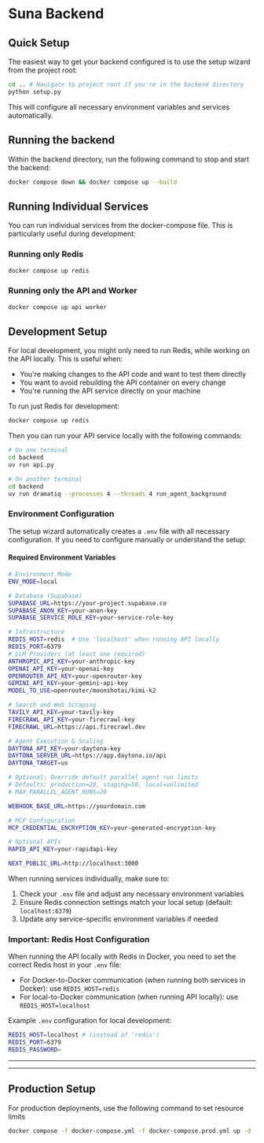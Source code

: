 # Suna Backend

## Quick Setup

The easiest way to get your backend configured is to use the setup wizard from the project root:

```bash
cd .. # Navigate to project root if you're in the backend directory
python setup.py
```

This will configure all necessary environment variables and services automatically.

## Running the backend

Within the backend directory, run the following command to stop and start the backend:

```bash
docker compose down && docker compose up --build
```

## Running Individual Services

You can run individual services from the docker-compose file. This is particularly useful during development:

### Running only Redis

```bash
docker compose up redis
```

### Running only the API and Worker

```bash
docker compose up api worker
```

## Development Setup

For local development, you might only need to run Redis, while working on the API locally. This is useful when:

- You're making changes to the API code and want to test them directly
- You want to avoid rebuilding the API container on every change
- You're running the API service directly on your machine

To run just Redis for development:

```bash
docker compose up redis
```

Then you can run your API service locally with the following commands:

```sh
# On one terminal
cd backend
uv run api.py

# On another terminal
cd backend
uv run dramatiq --processes 4 --threads 4 run_agent_background
```

### Environment Configuration

The setup wizard automatically creates a `.env` file with all necessary configuration. If you need to configure manually or understand the setup:

#### Required Environment Variables

```sh
# Environment Mode
ENV_MODE=local

# Database (Supabase)
SUPABASE_URL=https://your-project.supabase.co
SUPABASE_ANON_KEY=your-anon-key
SUPABASE_SERVICE_ROLE_KEY=your-service-role-key

# Infrastructure
REDIS_HOST=redis  # Use 'localhost' when running API locally
REDIS_PORT=6379
# LLM Providers (at least one required)
ANTHROPIC_API_KEY=your-anthropic-key
OPENAI_API_KEY=your-openai-key
OPENROUTER_API_KEY=your-openrouter-key
GEMINI_API_KEY=your-gemini-api-key
MODEL_TO_USE=openrouter/moonshotai/kimi-k2

# Search and Web Scraping
TAVILY_API_KEY=your-tavily-key
FIRECRAWL_API_KEY=your-firecrawl-key
FIRECRAWL_URL=https://api.firecrawl.dev

# Agent Execution & Scaling
DAYTONA_API_KEY=your-daytona-key
DAYTONA_SERVER_URL=https://app.daytona.io/api
DAYTONA_TARGET=us

# Optional: Override default parallel agent run limits
# Defaults: production=20, staging=50, local=unlimited
# MAX_PARALLEL_AGENT_RUNS=20

WEBHOOK_BASE_URL=https://yourdomain.com

# MCP Configuration
MCP_CREDENTIAL_ENCRYPTION_KEY=your-generated-encryption-key

# Optional APIs
RAPID_API_KEY=your-rapidapi-key

NEXT_PUBLIC_URL=http://localhost:3000
```

When running services individually, make sure to:

1. Check your `.env` file and adjust any necessary environment variables
2. Ensure Redis connection settings match your local setup (default: `localhost:6379`)
3. Update any service-specific environment variables if needed

### Important: Redis Host Configuration

When running the API locally with Redis in Docker, you need to set the correct Redis host in your `.env` file:

- For Docker-to-Docker communication (when running both services in Docker): use `REDIS_HOST=redis`
- For local-to-Docker communication (when running API locally): use `REDIS_HOST=localhost`

Example `.env` configuration for local development:

```sh
REDIS_HOST=localhost # (instead of 'redis')
REDIS_PORT=6379
REDIS_PASSWORD=
```

---

---

## Production Setup

For production deployments, use the following command to set resource limits

```sh
docker compose -f docker-compose.yml -f docker-compose.prod.yml up -d
```
